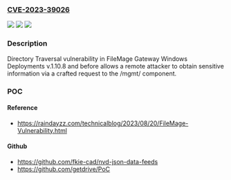 ### [CVE-2023-39026](https://cve.mitre.org/cgi-bin/cvename.cgi?name=CVE-2023-39026)
![](https://img.shields.io/static/v1?label=Product&message=n%2Fa&color=blue)
![](https://img.shields.io/static/v1?label=Version&message=n%2Fa&color=blue)
![](https://img.shields.io/static/v1?label=Vulnerability&message=n%2Fa&color=brighgreen)

### Description

Directory Traversal vulnerability in FileMage Gateway Windows Deployments v.1.10.8 and before allows a remote attacker to obtain sensitive information via a crafted request to the /mgmt/ component.

### POC

#### Reference
- https://raindayzz.com/technicalblog/2023/08/20/FileMage-Vulnerability.html

#### Github
- https://github.com/fkie-cad/nvd-json-data-feeds
- https://github.com/getdrive/PoC

